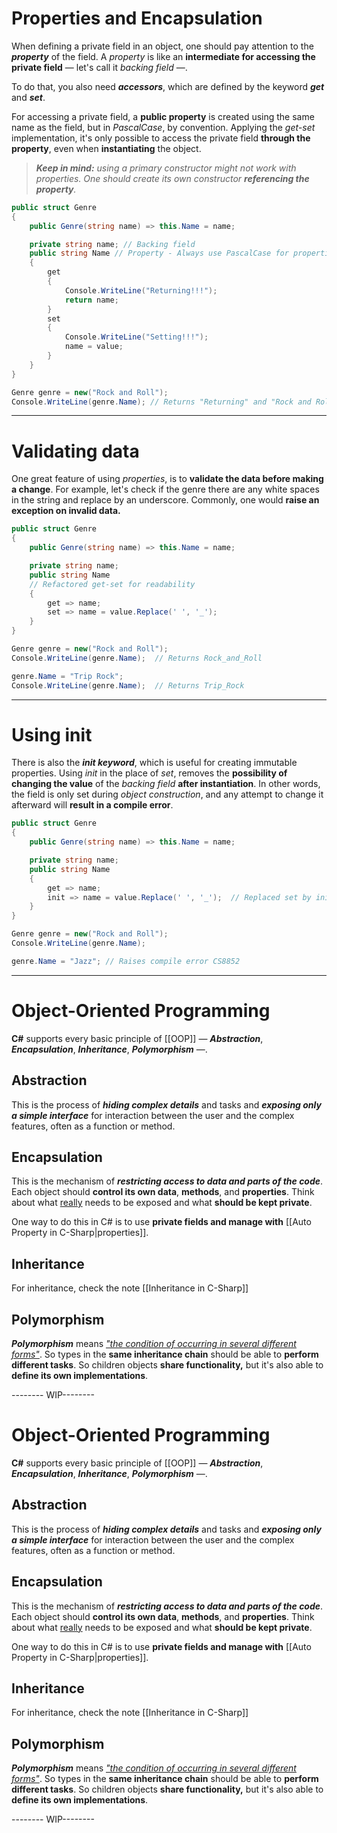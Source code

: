 # Properties and Encapsulation

When defining a private field in an object, one should pay attention to the ***property*** of the field. A *property* is like an **intermediate for accessing the private field** — let's call it *backing field* —.

To do that, you also need ***accessors***, which are defined by the keyword ***get*** and ***set***.

For accessing a private field, a **public property** is created using the same name as the field, but in *PascalCase*, by convention. Applying the *get-set* implementation, it's only possible to access the private field **through the property**, even when **instantiating** the object.

> ***Keep in mind:** using a primary constructor might not work with properties. One should create its own constructor **referencing the property**.*

```csharp
public struct Genre
{
    public Genre(string name) => this.Name = name;

    private string name; // Backing field
    public string Name // Property - Always use PascalCase for properties.
    {
        get
        {
            Console.WriteLine("Returning!!!");
            return name;
        }
        set
        {
            Console.WriteLine("Setting!!!");
            name = value;
        }
    }
}

Genre genre = new("Rock and Roll");
Console.WriteLine(genre.Name); // Returns "Returning" and "Rock and Roll"
```
___
# Validating data

One great feature of using *properties*, is to **validate the data before making a change**. For example, let's check if the genre there are any white spaces in the string and replace by an underscore. Commonly, one would **raise an exception on invalid data.**

```csharp
public struct Genre
{
    public Genre(string name) => this.Name = name;

    private string name; 
    public string Name
    // Refactored get-set for readability
    { 
        get => name;
        set => name = value.Replace(' ', '_');
    }
}

Genre genre = new("Rock and Roll");
Console.WriteLine(genre.Name);  // Returns Rock_and_Roll

genre.Name = "Trip Rock";
Console.WriteLine(genre.Name);  // Returns Trip_Rock
```
___
# Using init

There is also the ***init keyword***, which is useful for creating immutable properties. Using *init* in the place of *set*, removes the **possibility of changing the value** of the *backing field* **after instantiation**. In other words, the field is only set during *object construction*, and any attempt to change it afterward will **result in a compile error**.

```csharp
public struct Genre
{
    public Genre(string name) => this.Name = name;

    private string name; 
    public string Name
    {
        get => name;
        init => name = value.Replace(' ', '_');  // Replaced set by init
    }
}

Genre genre = new("Rock and Roll");
Console.WriteLine(genre.Name);

genre.Name = "Jazz"; // Raises compile error CS8852
```
___


# Object-Oriented Programming

**C#** supports every basic principle of [[OOP]] — ***Abstraction***, ***Encapsulation***, ***Inheritance***, ***Polymorphism*** —. 

## Abstraction

This is the process of ***hiding complex details*** and tasks and ***exposing only a simple interface*** for interaction between the user and the complex features, often as a function or method.

## Encapsulation

This is the mechanism of ***restricting access to data and parts of the code***. Each object should **control its own data**, **methods**, and **properties**. Think about what <u>really</u> needs to be exposed and what **should be kept private**.

One way to do this in C# is to use **private fields and manage with** [[Auto Property in C-Sharp|properties]].

## Inheritance

For inheritance, check the note [[Inheritance in C-Sharp]]

## Polymorphism

***Polymorphism*** means <i><u>"the condition of occurring in several different forms"</u></i>. So types in the **same inheritance chain** should be able to **perform different tasks**. So children objects **share functionality,** but it's also able to **define its own implementations**.

-------- WIP--------

# Object-Oriented Programming

**C#** supports every basic principle of [[OOP]] — ***Abstraction***, ***Encapsulation***, ***Inheritance***, ***Polymorphism*** —. 

## Abstraction

This is the process of ***hiding complex details*** and tasks and ***exposing only a simple interface*** for interaction between the user and the complex features, often as a function or method.

## Encapsulation

This is the mechanism of ***restricting access to data and parts of the code***. Each object should **control its own data**, **methods**, and **properties**. Think about what <u>really</u> needs to be exposed and what **should be kept private**.

One way to do this in C# is to use **private fields and manage with** [[Auto Property in C-Sharp|properties]].

## Inheritance

For inheritance, check the note [[Inheritance in C-Sharp]]

## Polymorphism

***Polymorphism*** means <i><u>"the condition of occurring in several different forms"</u></i>. So types in the **same inheritance chain** should be able to **perform different tasks**. So children objects **share functionality,** but it's also able to **define its own implementations**.

-------- WIP--------